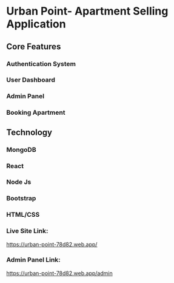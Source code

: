 # Urban Point- Apartment Selling Application



## Core Features

### Authentication System
### User Dashboard
### Admin Panel
### Booking Apartment

## Technology

### MongoDB
### React
### Node Js
### Bootstrap
### HTML/CSS 


### Live Site Link: 
https://urban-point-78d82.web.app/

### Admin Panel Link: 
https://urban-point-78d82.web.app/admin